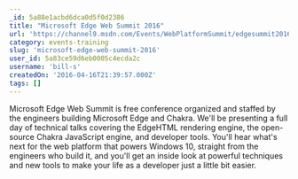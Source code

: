 ```yaml
---
_id: 5a88e1acbd6dca0d5f0d2386
title: "Microsoft Edge Web Summit 2016"
url: 'https://channel9.msdn.com/Events/WebPlatformSummit/edgesummit2016'
category: events-training
slug: 'microsoft-edge-web-summit-2016'
user_id: 5a83ce59d6eb0005c4ecda2c
username: 'bill-s'
createdOn: '2016-04-16T21:39:57.000Z'
tags: []
---
```


Microsoft Edge Web Summit is free conference organized and staffed by the engineers building Microsoft Edge and Chakra. We'll be presenting a full day of technical talks covering the EdgeHTML rendering engine, the open-source Chakra JavaScript engine, and developer tools. You'll hear what's next for the web platform that powers Windows 10, straight from the engineers who build it, and you'll get an inside look at powerful techniques and new tools to make your life as a developer just a little bit easier.
